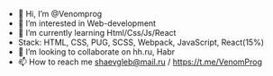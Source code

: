 - 👋 Hi, I’m @Venomprog
- 👀 I’m interested in Web-development
- 🌱 I’m currently learning Html/Css/Js/React
- Stack: HTML, CSS, PUG, SCSS, Webpack, JavaScript, React(15%)
- 💞️ I’m looking to collaborate on hh.ru, Habr
- 📫 How to reach me shaevgleb@mail.ru  / https://t.me/VenomProg

<!---
Venomprog/Venomprog is a ✨ special ✨ repository because its `README.md` (this file) appears on your GitHub profile.
You can click the Preview link to take a look at your changes.
--->
